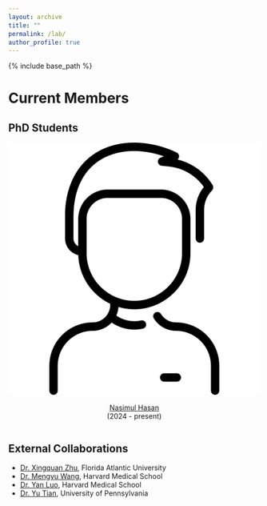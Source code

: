 ```yaml
---
layout: archive
title: ""
permalink: /lab/
author_profile: true
---
```


{% include base_path %}

Current Members
======

## PhD Students

<div class="row">
    <div class="column">
      <center>
      <div class="author__avatar">
            <img src="/images/img/students/man.png" class="author__avatar" alt="Nasimul Hasan">
      </div>
      <div class="author__content">
            <p><a href = "">Nasimul Hasan</a><br/>(2024 - present)</p>
      </div>
      </center>
    </div>
</div>

## External Collaborations
- <a href="https://www.cse.fau.edu/~xqzhu/index.html">Dr. Xingquan Zhu</a>, Florida Atlantic University
- <a href="https://ophai.hms.harvard.edu/team/dr-wang/">Dr. Mengyu Wang</a>, Harvard Medical School
- <a href="https://luoyan407.github.io/">Dr. Yan Luo</a>, Harvard Medical School
- <a href="https://yutianyt.com/">Dr. Yu Tian</a>, University of Pennsylvania
